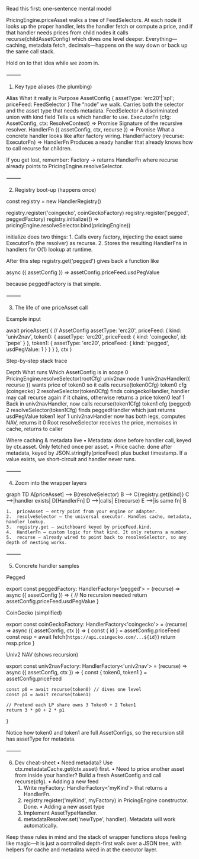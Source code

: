 Read this first: one-sentence mental model

PricingEngine.priceAsset walks a tree of FeedSelectors.
At each node it looks up the proper handler, lets the handler fetch or compute a price, and if that handler needs prices from child nodes it calls recurse(childAssetConfig) which dives one level deeper.
Everything—caching, metadata fetch, decimals—happens on the way down or back up the same call stack.

Hold on to that idea while we zoom in.

⸻

1. Key type aliases (the plumbing)

Alias What it really is Purpose
AssetConfig { assetType: 'erc20'|'spl'; priceFeed: FeedSelector } The “node” we walk. Carries both the selector and the asset type that needs metadata.
FeedSelector A discriminated union with kind field Tells us which handler to use.
ExecutorFn (cfg: AssetConfig, ctx: ResolveContext) => Promise<number> Signature of the recursive resolver.
HandlerFn<K> ({ assetConfig, ctx, recurse }) => Promise<number> What a concrete handler looks like after factory wiring.
HandlerFactory<K> (recurse: ExecutorFn) => HandlerFn<K> Produces a ready handler that already knows how to call recurse for children.

If you get lost, remember:
Factory → returns HandlerFn where recurse already points to PricingEngine.resolveSelector.

⸻

2. Registry boot-up (happens once)

const registry = new HandlerRegistry()

registry.register('coingecko', coinGeckoFactory)
registry.register('pegged', peggedFactory)
registry.initialize(() => pricingEngine.resolveSelector.bind(pricingEngine))

initialize does two things: 1. Calls every factory, injecting the exact same ExecutorFn (the resolver) as recurse. 2. Stores the resulting HandlerFns in handlers for O(1) lookup at runtime.

After this step registry.get('pegged') gives back a function like

async ({ assetConfig }) => assetConfig.priceFeed.usdPegValue

because peggedFactory is that simple.

⸻

3. The life of one priceAsset call

Example input

await priceAsset(
{ // AssetConfig
assetType: 'erc20',
priceFeed: {
kind: 'univ2nav',
token0: { assetType: 'erc20', priceFeed: { kind: 'coingecko', id: 'pepe' } },
token1: { assetType: 'erc20', priceFeed: { kind: 'pegged', usdPegValue: 1 } }
}
},
ctx
)

Step-by-step stack trace

Depth What runs Which AssetConfig is in scope
0 PricingEngine.resolveSelector(rootCfg) univ2nav node
1 univ2navHandler({ recurse }) wants price of token0 so it calls recurse(token0Cfg) token0 cfg (coingecko)
2 resolveSelector(token0Cfg) finds coingeckoHandler, handler may call recurse again if it chains, otherwise returns a price token0 leaf
1 Back in univ2navHandler, now calls recurse(token1Cfg) token1 cfg (pegged)
2 resolveSelector(token1Cfg) finds peggedHandler which just returns usdPegValue token1 leaf
1 univ2navHandler now has both legs, computes NAV, returns it
0 Root resolveSelector receives the price, memoises in cache, returns to caller

Where caching & metadata live
• Metadata: done before handler call, keyed by ctx.asset. Only fetched once per asset.
• Price cache: done after metadata, keyed by JSON.stringify(priceFeed) plus bucket timestamp.
If a value exists, we short-circuit and handler never runs.

⸻

4. Zoom into the wrapper layers

graph TD
A[priceAsset] --> B(resolveSelector)
B --> C{registry.get(kind)}
C -->|handler exists| D[HandlerFn]
D -->|calls| E(recurse)
E -->|is same fn| B

    1.	priceAsset — entry point from your engine or adapter.
    2.	resolveSelector — the universal executor. Handles cache, metadata, handler lookup.
    3.	registry.get — switchboard keyed by priceFeed.kind.
    4.	HandlerFn — custom logic for that kind. It only returns a number.
    5.	recurse — already wired to point back to resolveSelector, so any depth of nesting works.

⸻

5. Concrete handler samples

Pegged

export const peggedFactory: HandlerFactory<'pegged'> =
(recurse) => async ({ assetConfig }) => {
// No recursion needed
return assetConfig.priceFeed.usdPegValue
}

CoinGecko (simplified)

export const coinGeckoFactory: HandlerFactory<'coingecko'> =
(recurse) => async ({ assetConfig, ctx }) => {
const { id } = assetConfig.priceFeed
const resp = await fetch(`https://api.coingecko.com/...${id}`)
return resp.price
}

Univ2 NAV (shows recursion)

export const univ2navFactory: HandlerFactory<'univ2nav'> =
(recurse) => async ({ assetConfig, ctx }) => {
const { token0, token1 } = assetConfig.priceFeed

    const p0 = await recurse(token0) // dives one level
    const p1 = await recurse(token1)

    // Pretend each LP share owns 3 Token0 + 2 Token1
    return 3 * p0 + 2 * p1

}

Notice how token0 and token1 are full AssetConfigs, so the recursion still has assetType for metadata.

⸻

6. Dev cheat-sheet
   • Need metadata? Use ctx.metadataCache.get(ctx.asset) first.
   • Need to price another asset from inside your handler? Build a fresh AssetConfig and call recurse(cfg).
   • Adding a new feed
   1. Write myFactory: HandlerFactory<'myKind'> that returns a HandlerFn.
   2. registry.register('myKind', myFactory) in PricingEngine constructor. Done.
      • Adding a new asset type
   3. Implement AssetTypeHandler.
   4. metadataResolver.set('newType', handler). Metadata will work automatically.

Keep these rules in mind and the stack of wrapper functions stops feeling like magic—it is just a controlled depth-first walk over a JSON tree, with helpers for cache and metadata wired in at the executor layer.
